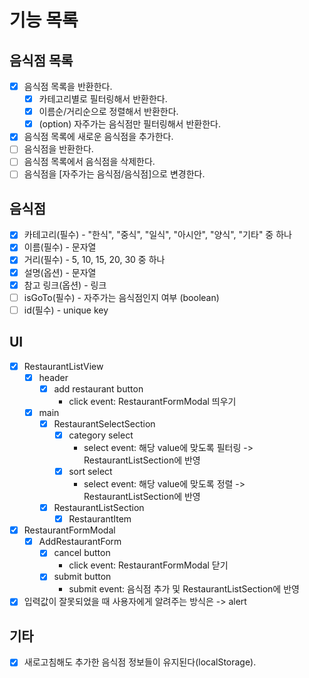 # 기능 목록

## 음식점 목록

- [x] 음식점 목록을 반환한다.
  - [x] 카테고리별로 필터링해서 반환한다.
  - [x] 이름순/거리순으로 정렬해서 반환한다.
  - [x] (option) 자주가는 음식점만 필터링해서 반환한다.
- [x] 음식점 목록에 새로운 음식점을 추가한다.
- [ ] 음식점을 반환한다.
- [ ] 음식점 목록에서 음식점을 삭제한다.
- [ ] 음식점을 [자주가는 음식점/음식점]으로 변경한다.

## 음식점

- [x] 카테고리(필수) - "한식", "중식", "일식", "아시안", "양식", "기타" 중 하나
- [x] 이름(필수) - 문자열
- [x] 거리(필수) - 5, 10, 15, 20, 30 중 하나
- [x] 설명(옵션) - 문자열
- [x] 참고 링크(옵션) - 링크
- [ ] isGoTo(필수) - 자주가는 음식점인지 여부 (boolean)
- [ ] id(필수) - unique key

## UI

- [x] RestaurantListView
  - [x] header
    - [x] add restaurant button
      - click event: RestaurantFormModal 띄우기
  - [x] main
    - [x] RestaurantSelectSection
      - [x] category select
        - select event: 해당 value에 맞도록 필터링 -> RestaurantListSection에 반영
      - [x] sort select
        - select event: 해당 value에 맞도록 정렬 -> RestaurantListSection에 반영
    - [x] RestaurantListSection
      - [x] RestaurantItem
- [x] RestaurantFormModal
  - [x] AddRestaurantForm
    - [x] cancel button
      - click event: RestaurantFormModal 닫기
    - [x] submit button
      - submit event: 음식점 추가 및 RestaurantListSection에 반영
- [x] 입력값이 잘못되었을 때 사용자에게 알려주는 방식은 -> alert

## 기타

- [x] 새로고침해도 추가한 음식점 정보들이 유지된다(localStorage).
